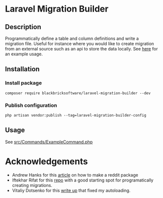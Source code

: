# Laravel Migration Builder

## Description

Programmatically define a table and column definitions and write a migration file. Useful for instance where you would like to create migration from an external source such as an api to store the data locally. See [here](https://github.com/blackbricksoftware/laravel-salesforce-sync) for an example usage.

## Installation

### Install package
`composer require blackbricksoftware/laravel-migration-builder --dev`

### Publish configuration
`php artisan vendor:publish --tag=laravel-migration-builder-config`

## Usage

See [src/Commands/ExampleCommand.php](src/Commands/ExampleCommand.php)

# Acknowledgements

- Andrew Hanks for this [article](https://medium.com/@andrewhanks2402/step-by-step-guide-to-laravel-package-development-82e2865fb278) on how to make a reddit package
- Iftekhar Rifat for this [repo](https://github.com/Agontuk/schema-builder) with a good starting spot for programatically creating migrations.
- Vitaliy Dotsenko for this [write up](https://medium.com/legacybeta/using-composer-2-0-with-psr4-388b78b98aaa) that fixed my autoloading.